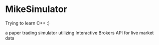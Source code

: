 # MikeSimulator
Trying to learn C++ :)

a paper trading simulator utilizing Interactive Brokers API for live market data
